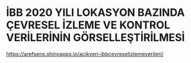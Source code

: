 # İBB 2020 YILI LOKASYON BAZINDA ÇEVRESEL İZLEME VE KONTROL VERİLERİNİN GÖRSELLEŞTİRİLMESİ

https://arefsens.shinyapps.io/acikveri-ibbcevreselizlemeverileri/
